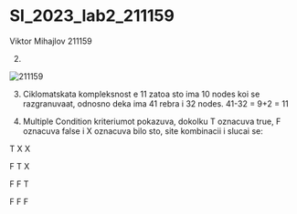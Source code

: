 # SI_2023_lab2_211159


Viktor Mihajlov 211159

2.
![211159](https://github.com/ViktorMihajlov/SI_2023_lab2_211159/assets/130304273/371f98ec-4b0a-4fab-8601-fbebef11f1d4)
 
 
 
3. Ciklomatskata kompleksnost e 11 zatoa sto ima 10 nodes koi se razgranuvaat, odnosno deka ima 41 rebra i 32 nodes. 41-32 = 9+2 = 11


5.  Multiple Condition kriteriumot pokazuva, dokolku T  oznacuva true, F  oznacuva false i X  oznacuva bilo sto, site kombinacii i slucai se:

T X X

F T X

F F T

F F F

